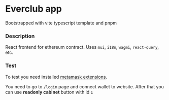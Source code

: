 # Everclub app

Bootstrapped with vite typescript template and pnpm

### Description

React frontend for ethereum contract. Uses `mui`, `i18n`, `wagmi`, `react-query`, etc.

### Test

To test you need installed [metamask extensions](https://chrome.google.com/webstore/detail/metamask/nkbihfbeogaeaoehlefnkodbefgpgknn).

You need to go to `/login` page and connect wallet to website. After that you can use **readonly cabinet** button with id `1`
